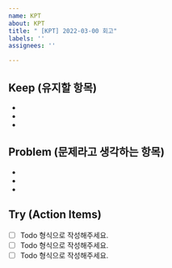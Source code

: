 ```yaml
---
name: KPT
about: KPT
title: " [KPT] 2022-03-00 회고"
labels: ''
assignees: ''

---
```


## Keep (유지할 항목)
-
-
-

## Problem (문제라고 생각하는 항목)
-
-
-

## Try (Action Items)
- [ ] Todo 형식으로 작성해주세요.
- [ ] Todo 형식으로 작성해주세요.
- [ ] Todo 형식으로 작성해주세요.
